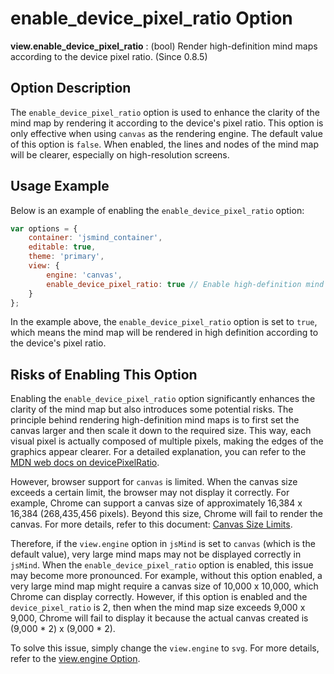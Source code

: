# enable_device_pixel_ratio Option

**view.enable_device_pixel_ratio** : (bool) Render high-definition mind maps according to the device pixel ratio. (Since 0.8.5)

## Option Description

The `enable_device_pixel_ratio` option is used to enhance the clarity of the mind map by rendering it according to the device's pixel ratio. This option is only effective when using `canvas` as the rendering engine. The default value of this option is `false`. When enabled, the lines and nodes of the mind map will be clearer, especially on high-resolution screens.

## Usage Example

Below is an example of enabling the `enable_device_pixel_ratio` option:

```javascript
var options = {
    container: 'jsmind_container',
    editable: true,
    theme: 'primary',
    view: {
        engine: 'canvas',
        enable_device_pixel_ratio: true // Enable high-definition mind map rendering according to device pixel ratio
    }
};
```

In the example above, the `enable_device_pixel_ratio` option is set to `true`, which means the mind map will be rendered in high definition according to the device's pixel ratio.

## Risks of Enabling This Option

Enabling the `enable_device_pixel_ratio` option significantly enhances the clarity of the mind map but also introduces some potential risks. The principle behind rendering high-definition mind maps is to first set the canvas larger and then scale it down to the required size. This way, each visual pixel is actually composed of multiple pixels, making the edges of the graphics appear clearer. For a detailed explanation, you can refer to the [MDN web docs on devicePixelRatio](https://developer.mozilla.org/en-US/docs/Web/API/Window/devicePixelRatio).

However, browser support for `canvas` is limited. When the canvas size exceeds a certain limit, the browser may not display it correctly. For example, Chrome can support a canvas size of approximately 16,384 x 16,384 (268,435,456 pixels). Beyond this size, Chrome will fail to render the canvas. For more details, refer to this document: [Canvas Size Limits](https://jhildenbiddle.github.io/canvas-size/#/?id=test-results).

Therefore, if the `view.engine` option in `jsMind` is set to `canvas` (which is the default value), very large mind maps may not be displayed correctly in `jsMind`. When the `enable_device_pixel_ratio` option is enabled, this issue may become more pronounced. For example, without this option enabled, a very large mind map might require a canvas size of 10,000 x 10,000, which Chrome can display correctly. However, if this option is enabled and the `device_pixel_ratio` is 2, then when the mind map size exceeds 9,000 x 9,000, Chrome will fail to display it because the actual canvas created is (9,000 * 2) x (9,000 * 2).

To solve this issue, simply change the `view.engine` to `svg`. For more details, refer to the [view.engine Option](option.view.engine.md).